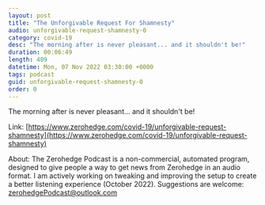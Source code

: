```yaml
---
layout: post
title: "The Unforgivable Request For Shamnesty"
audio: unforgivable-request-shamnesty-0
category: covid-19
desc: "The morning after is never pleasant... and it shouldn't be!"
duration: 00:06:49
length: 409
datetime: Mon, 07 Nov 2022 03:30:00 +0000
tags: podcast
guid: unforgivable-request-shamnesty-0
order: 0
---
```

The morning after is never pleasant... and it shouldn't be!

Link: [https://www.zerohedge.com/covid-19/unforgivable-request-shamnesty](https://www.zerohedge.com/covid-19/unforgivable-request-shamnesty)

About: The Zerohedge Podcast is a non-commercial, automated program, designed to give people a way to get news from Zerohedge in an audio format.  I am actively working on tweaking and improving the setup to create a better listening experience (October 2022).  Suggestions are welcome: [zerohedgePodcast@outlook.com](mailto:zerohedgePodcast@outlook.com)